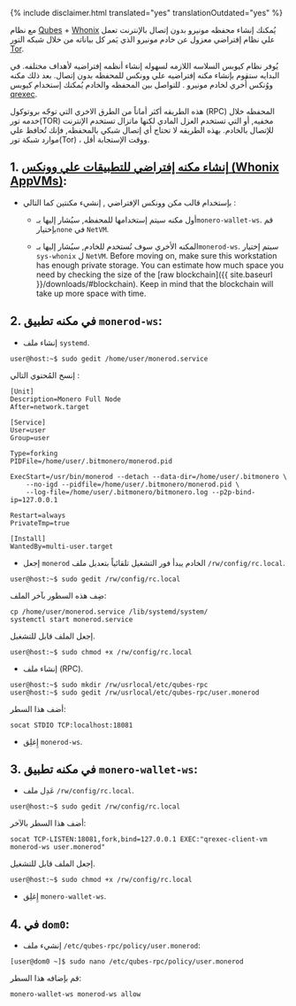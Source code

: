 {% include disclaimer.html translated="yes" translationOutdated="yes" %}

مع نظام [Qubes](https://qubes-os.org) + [Whonix](https://whonix.org) يُمكنك
إنشاء محفظه مونيرو بدون إتصال بالإنترنت تعمل علي نظام إفتراضي معزول عن خادم
مونيرو الذي يَمر كل بياناته من خلال شبكه التور
[Tor](https://torproject.org).

يُوفر نظام كيوبس السلاسه اللازمه لسهوله إنشاء أنظمه إفتراضيه لأهداف
مختلفه. في البدايه ستقوم بإنشاء مكنه إفتراضيه علي وونكس للمحفظه بدون
إتصال. بعد ذلك مكنه ووُنكس أُخري لخادم مونيرو . للتواصل بين المحفظه والخادم
يُمكنك إستخدام كيوبس [qrexec](https://www.qubes-os.org/doc/qrexec3/).

هذه الطريقه أكثر أماناً من الطرق الاخري التي توجّه بروتوكول (RPC) المحفظه
خلال خدمه تور(TOR) مخفيه, أو التي تستخدم العزل المادي لكنها ماتزال تستخدم
الإنترنت للإتصال بالخادم. بهذه الطريقه لا تحتاج أي إتصال شبكي بالمحفظه, فإنك
تُحافظ علي موارد شبكة تور(Tor) ، ووقت الإستجابة أقل.

## 1. [إنشاء مكنه إفتراضي للتطبيقات علي وونكس (Whonix AppVMs)](https://www.whonix.org/wiki/Qubes/Install):

+ بإستخدام قالب مكن وونكس الإفتراضي , إنشيء مكنتين كما التالي :

  - أول مكنه سيتم إستخدامها للمحفظه, سيُشار إليها بـ`monero-wallet-ws`. قم
    بإختيار`none` في `NetVM`.

  - المكنه الأخري سوف تُستخدم للخادم, سيُشار إليها بـ`monerod-ws`. سيتم
    إختيار `sys-whonix` ل `NetVM`. Before moving on, make sure this
    workstation has enough private storage. You can estimate how much space
    you need by checking the size of the [raw blockchain]({{ site.baseurl
    }}/downloads/#blockchain). Keep in mind that the blockchain will take up
    more space with time.

## 2. في مكنه تطبيق `monerod-ws`:

+ إنشاء ملف `systemd`.

```
user@host:~$ sudo gedit /home/user/monerod.service
```

إنسخ المُحتوي التالي :

```
[Unit]
Description=Monero Full Node
After=network.target

[Service]
User=user
Group=user

Type=forking
PIDFile=/home/user/.bitmonero/monerod.pid

ExecStart=/usr/bin/monerod --detach --data-dir=/home/user/.bitmonero \
    --no-igd --pidfile=/home/user/.bitmonero/monerod.pid \
    --log-file=/home/user/.bitmonero/bitmonero.log --p2p-bind-ip=127.0.0.1

Restart=always
PrivateTmp=true

[Install]
WantedBy=multi-user.target
```

+ إجعل `monerod` الخادم يبدأ فور التشغيل تلقائياً بتعديل ملف
  `/rw/config/rc.local`.

```
user@host:~$ sudo gedit /rw/config/rc.local
```

ضِف هذه السطور بآخر الملف:

```
cp /home/user/monerod.service /lib/systemd/system/
systemctl start monerod.service 
```

إجعل الملف قابل للتشغيل.

```
user@host:~$ sudo chmod +x /rw/config/rc.local
```

+ إنشاء ملف (RPC).

```
user@host:~$ sudo mkdir /rw/usrlocal/etc/qubes-rpc
user@host:~$ sudo gedit /rw/usrlocal/etc/qubes-rpc/user.monerod
```

أضف هذا السطر:

```
socat STDIO TCP:localhost:18081
```

+ إِغلِق `monerod-ws`.

## 3. في مكنه تطبيق `monero-wallet-ws`:

+ عَدِل ملف `/rw/config/rc.local`.

```
user@host:~$ sudo gedit /rw/config/rc.local
```

أضف هذا السطر بالآخر:

```
socat TCP-LISTEN:18081,fork,bind=127.0.0.1 EXEC:"qrexec-client-vm monerod-ws user.monerod"
```

إجعل الملف قابل للتشغيل.

```
user@host:~$ sudo chmod +x /rw/config/rc.local
```

+ إِغلِق `monero-wallet-ws`.

## 4. في `dom0`:

+ إنشيء ملف `/etc/qubes-rpc/policy/user.monerod`:

```
[user@dom0 ~]$ sudo nano /etc/qubes-rpc/policy/user.monerod
```

قم بإضافه هذا السطر:

```
monero-wallet-ws monerod-ws allow
```
